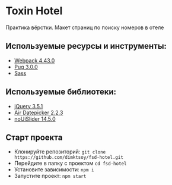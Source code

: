 # Toxin Hotel

Практика вёрстки. Макет страниц по поиску номеров в отеле

## Используемые ресурсы и инструменты:
- [Webpack 4.43.0](https://webpack.js.org/)
- [Pug 3.0.0](https://pugjs.org/api/getting-started.html)
- [Sass](https://sass-lang.com/)

## Используемые библиотеки:
- [jQuery 3.5.1](https://jquery.com/)
- [Air Datepicker 2.2.3](http://t1m0n.name/air-datepicker/docs/index-ru.html)
- [noUiSlider 14.5.0](https://refreshless.com/nouislider/)

## Старт проекта
- Клонируйте репозиторий: `git clone https://github.com/dimktsoy/fsd-hotel.git`
- Перейдите в папку с проектом `cd fsd-hotel`
- Установите зависимости: `npm i`
- Запустите проект: `npm start`